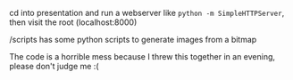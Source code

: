 cd into presentation and run a webserver like `python -m SimpleHTTPServer`, then visit the root (localhost:8000)

/scripts has some python scripts to generate images from a bitmap

The code is a horrible mess because I threw this together in an evening, please don't judge me :(
